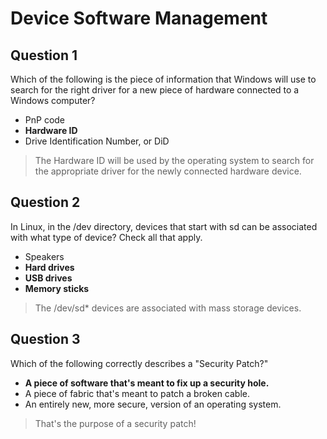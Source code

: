 # Device Software Management

## Question 1

Which of the following is the piece of information that Windows will use to search for the right driver for a new piece of hardware connected to a Windows computer?

* PnP code
* **Hardware ID**
* Drive Identification Number, or DiD

> The Hardware ID will be used by the operating system to search for the appropriate driver for the newly connected hardware device.

## Question 2

In Linux, in the /dev directory, devices that start with sd can be associated with what type of device? Check all that apply.

* Speakers
* **Hard drives**
* **USB drives**
* **Memory sticks**

> The /dev/sd* devices are associated with mass storage devices.

## Question 3

Which of the following correctly describes a "Security Patch?"

* **A piece of software that's meant to fix up a security hole.**
* A piece of fabric that's meant to patch a broken cable.
* An entirely new, more secure, version of an operating system.

> That's the purpose of a security patch!